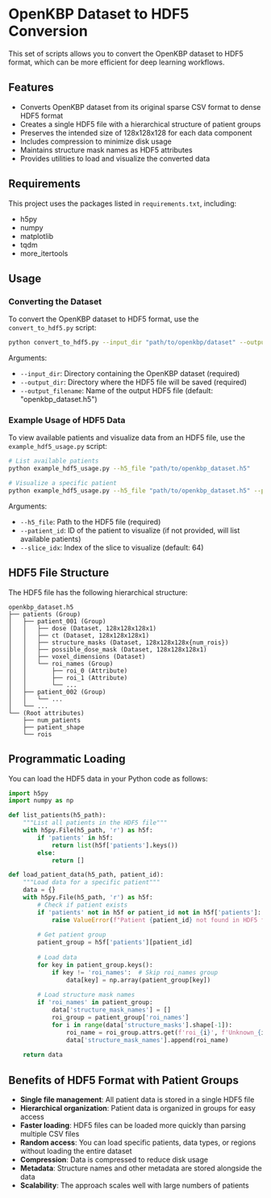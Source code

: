 # OpenKBP Dataset to HDF5 Conversion

This set of scripts allows you to convert the OpenKBP dataset to HDF5 format, which can be more efficient for deep learning workflows.

## Features

- Converts OpenKBP dataset from its original sparse CSV format to dense HDF5 format
- Creates a single HDF5 file with a hierarchical structure of patient groups
- Preserves the intended size of 128x128x128 for each data component
- Includes compression to minimize disk usage
- Maintains structure mask names as HDF5 attributes
- Provides utilities to load and visualize the converted data

## Requirements

This project uses the packages listed in `requirements.txt`, including:
- h5py
- numpy
- matplotlib
- tqdm
- more_itertools

## Usage

### Converting the Dataset

To convert the OpenKBP dataset to HDF5 format, use the `convert_to_hdf5.py` script:

```bash
python convert_to_hdf5.py --input_dir "path/to/openkbp/dataset" --output_dir "path/to/output" --output_filename "openkbp_dataset.h5"
```

Arguments:
- `--input_dir`: Directory containing the OpenKBP dataset (required)
- `--output_dir`: Directory where the HDF5 file will be saved (required)
- `--output_filename`: Name of the output HDF5 file (default: "openkbp_dataset.h5")

### Example Usage of HDF5 Data

To view available patients and visualize data from an HDF5 file, use the `example_hdf5_usage.py` script:

```bash
# List available patients
python example_hdf5_usage.py --h5_file "path/to/openkbp_dataset.h5"

# Visualize a specific patient
python example_hdf5_usage.py --h5_file "path/to/openkbp_dataset.h5" --patient_id "patient_001" --slice_idx 64
```

Arguments:
- `--h5_file`: Path to the HDF5 file (required)
- `--patient_id`: ID of the patient to visualize (if not provided, will list available patients)
- `--slice_idx`: Index of the slice to visualize (default: 64)

## HDF5 File Structure

The HDF5 file has the following hierarchical structure:

```
openkbp_dataset.h5
├── patients (Group)
│   ├── patient_001 (Group)
│   │   ├── dose (Dataset, 128x128x128x1)
│   │   ├── ct (Dataset, 128x128x128x1)
│   │   ├── structure_masks (Dataset, 128x128x128x{num_rois})
│   │   ├── possible_dose_mask (Dataset, 128x128x128x1)
│   │   ├── voxel_dimensions (Dataset)
│   │   └── roi_names (Group)
│   │       ├── roi_0 (Attribute)
│   │       ├── roi_1 (Attribute)
│   │       └── ...
│   ├── patient_002 (Group)
│   │   └── ...
│   └── ...
└── (Root attributes)
    ├── num_patients
    ├── patient_shape
    └── rois
```

## Programmatic Loading

You can load the HDF5 data in your Python code as follows:

```python
import h5py
import numpy as np

def list_patients(h5_path):
    """List all patients in the HDF5 file"""
    with h5py.File(h5_path, 'r') as h5f:
        if 'patients' in h5f:
            return list(h5f['patients'].keys())
        else:
            return []

def load_patient_data(h5_path, patient_id):
    """Load data for a specific patient"""
    data = {}
    with h5py.File(h5_path, 'r') as h5f:
        # Check if patient exists
        if 'patients' not in h5f or patient_id not in h5f['patients']:
            raise ValueError(f"Patient {patient_id} not found in HDF5 file")
        
        # Get patient group
        patient_group = h5f['patients'][patient_id]
        
        # Load data
        for key in patient_group.keys():
            if key != 'roi_names':  # Skip roi_names group
                data[key] = np.array(patient_group[key])
        
        # Load structure mask names
        if 'roi_names' in patient_group:
            data['structure_mask_names'] = []
            roi_group = patient_group['roi_names']
            for i in range(data['structure_masks'].shape[-1]):
                roi_name = roi_group.attrs.get(f'roi_{i}', f'Unknown_{i}')
                data['structure_mask_names'].append(roi_name)
    
    return data
```

## Benefits of HDF5 Format with Patient Groups

- **Single file management**: All patient data is stored in a single HDF5 file
- **Hierarchical organization**: Patient data is organized in groups for easy access
- **Faster loading**: HDF5 files can be loaded more quickly than parsing multiple CSV files
- **Random access**: You can load specific patients, data types, or regions without loading the entire dataset
- **Compression**: Data is compressed to reduce disk usage
- **Metadata**: Structure names and other metadata are stored alongside the data
- **Scalability**: The approach scales well with large numbers of patients 